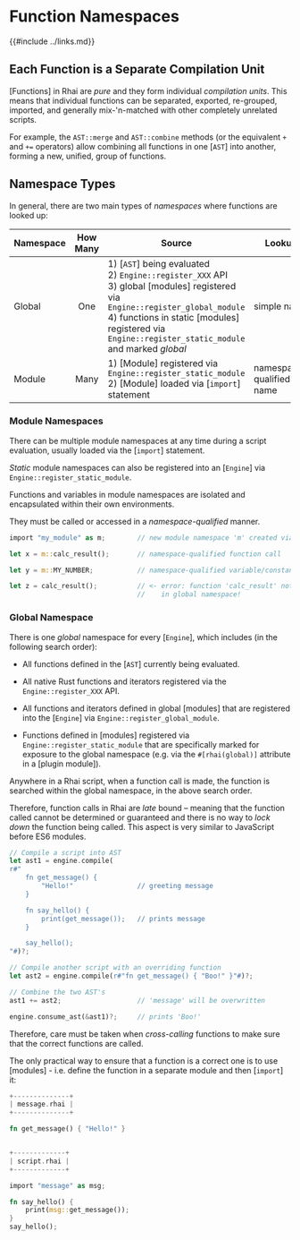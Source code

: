Function Namespaces
==================

{{#include ../links.md}}

Each Function is a Separate Compilation Unit
-------------------------------------------

[Functions] in Rhai are _pure_ and they form individual _compilation units_.
This means that individual functions can be separated, exported, re-grouped, imported,
and generally mix-'n-matched with other completely unrelated scripts.

For example, the `AST::merge` and `AST::combine` methods (or the equivalent `+` and `+=` operators)
allow combining all functions in one [`AST`] into another, forming a new, unified, group of functions.


Namespace Types
---------------

In general, there are two main types of _namespaces_ where functions are looked up:

| Namespace | How Many | Source                                                                                                                                                                                                                                        | Lookup                   | Sub-modules? | Variables? |
| --------- | :------: | --------------------------------------------------------------------------------------------------------------------------------------------------------------------------------------------------------------------------------------------- | ------------------------ | :----------: | :--------: |
| Global    |   One    | 1) [`AST`] being evaluated<br/>2) `Engine::register_XXX` API<br/>3) global [modules] registered via `Engine::register_global_module`<br/>4) functions in static [modules] registered via `Engine::register_static_module` and marked _global_ | simple name              |   ignored    |  ignored   |
| Module    |   Many   | 1) [Module] registered via `Engine::register_static_module`<br/>2) [Module] loaded via [`import`] statement                                                                                                                                   | namespace-qualified name |     yes      |    yes     |


### Module Namespaces

There can be multiple module namespaces at any time during a script evaluation, usually loaded via the
[`import`] statement.

_Static_ module namespaces can also be registered into an [`Engine`] via `Engine::register_static_module`.

Functions and variables in module namespaces are isolated and encapsulated within their own environments.

They must be called or accessed in a _namespace-qualified_ manner.

```rust , no_run
import "my_module" as m;        // new module namespace 'm' created via 'import'

let x = m::calc_result();       // namespace-qualified function call

let y = m::MY_NUMBER;           // namespace-qualified variable/constant access

let z = calc_result();          // <- error: function 'calc_result' not found
                                //    in global namespace!
```


### Global Namespace

There is one _global_ namespace for every [`Engine`], which includes (in the following search order):

* All functions defined in the [`AST`] currently being evaluated.

* All native Rust functions and iterators registered via the `Engine::register_XXX` API.

* All functions and iterators defined in global [modules] that are registered into the [`Engine`] via
  `Engine::register_global_module`.

* Functions defined in [modules] registered via `Engine::register_static_module` that are specifically
  marked for exposure to the global namespace (e.g. via the `#[rhai(global)]` attribute in a [plugin module]).

Anywhere in a Rhai script, when a function call is made, the function is searched within the
global namespace, in the above search order.

Therefore, function calls in Rhai are _late_ bound &ndash; meaning that the function called cannot be
determined or guaranteed and there is no way to _lock down_ the function being called.
This aspect is very similar to JavaScript before ES6 modules.

```rust , no_run
// Compile a script into AST
let ast1 = engine.compile(
r#"
    fn get_message() {
        "Hello!"                // greeting message
    }

    fn say_hello() {
        print(get_message());   // prints message
    }

    say_hello();
"#)?;

// Compile another script with an overriding function
let ast2 = engine.compile(r#"fn get_message() { "Boo!" }"#)?;

// Combine the two AST's
ast1 += ast2;                   // 'message' will be overwritten

engine.consume_ast(&ast1)?;     // prints 'Boo!'
```

Therefore, care must be taken when _cross-calling_ functions to make sure that the correct
functions are called.

The only practical way to ensure that a function is a correct one is to use [modules] -
i.e. define the function in a separate module and then [`import`] it:

```rust , no_run
+--------------+
| message.rhai |
+--------------+

fn get_message() { "Hello!" }


+-------------+
| script.rhai |
+-------------+

import "message" as msg;

fn say_hello() {
    print(msg::get_message());
}
say_hello();
```
